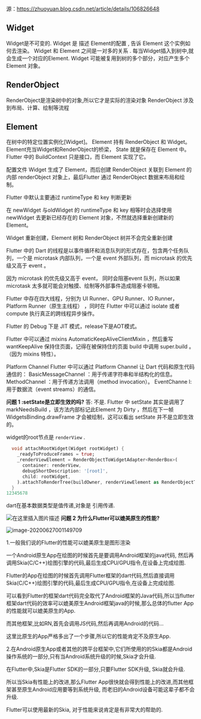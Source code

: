 源：https://zhuoyuan.blog.csdn.net/article/details/106826648



## Widget

Widget是不可变的.
Widget 是 描述 Element的配置 , 告诉 Element 这个实例如何去渲染。
Widget 和 Element 之间是一对多的关系 .
每当Widget插入到树中,就会生成一个对应的Element.
Widget 可能被复用到树的多个部分，对应产生多个 Element 对象。

## RenderObject

RenderObject是渲染树中的对象,所以它才是实际的渲染对象
RenderObject 涉及到布局、计算、绘制等流程

## Element

在树中的特定位置实例化[Widget]。
Element 持有 RenderObject 和 Widget。
Element充当Widget和RenderObject的桥梁， State 就是保存在 Element 中。
Flutter 中的 BuildContext 只是接口，而 Element 实现了它。

配置文件 Widget 生成了 Element，而后创建 RenderObject 关联到 Element 的内部 renderObject 对象上，最后Flutter 通过 RenderObject
数据来布局和绘制。

Flutter 中默认主要通过 runtimeType 和 key 判断更新

在 newWidget 与oldWidget 的 runtimeType 和 key 相等时会选择使用 newWidget 去更新已经存在的 Element 对象，不然就选择重新创建新的 Element。

Widget 重新创建，Element 树和 RenderObject 树并不会完全重新创建

Flutter 中的 Dart 的线程是以事件循环和消息队列的形式存在，包含两个任务队列，一个是 microtask 内部队列，一个是 event 外部队列，而 microtask 的优先级又高于 event 。

因为 microtask 的优先级又高于 event， 同时会阻塞event 队列，所以如果 microtask 太多就可能会对触摸、绘制等外部事件造成阻塞卡顿哦。

Flutter 中存在四大线程，分别为 UI Runner、GPU Runner、IO Runner， Platform Runner（原生主线程） ，同时在 Flutter 中可以通过 isolate 或者 compute 执行真正的跨线程异步操作。

Flutter 的 Debug 下是 JIT 模式，release下是AOT模式。

Flutter 中可以通过 mixins AutomaticKeepAliveClientMixin ，然后重写 wantKeepAlive 保持住页面，记得在被保持住的页面 build 中调用 super.build 。（因为 mixins 特性）。

Platform Channel
Flutter 中可以通过 Platform Channel 让 Dart 代码和原生代码通信的：
BasicMessageChannel ：用于传递字符串和半结构化的信息。
MethodChannel ：用于传递方法调用（method invocation）。
EventChanne l: 用于数据流（event streams）的通信。

**问题 1 :setState是立即生效的吗?**
答: 不是.
Flutter 中 setState 其实是调用了 markNeedsBuild ，该方法内部标记此Element 为 Dirty ，然后在下一帧 WidgetsBinding.drawFrame 才会被绘制，这可以看出 setState 并不是立即生效的。

widget的root节点是 `renderView` .

```dart
  void attachRootWidget(Widget rootWidget) {
    _readyToProduceFrames = true;
    _renderViewElement = RenderObjectToWidgetAdapter<RenderBox>(
      container: renderView,
      debugShortDescription: '[root]',
      child: rootWidget,
    ).attachToRenderTree(buildOwner, renderViewElement as RenderObjectToWidgetElement<RenderBox>);
  }
12345678
```

dart在基本数据类型是值传递,对象是 引用传递.

![在这里插入图片描述](https://img-blog.csdnimg.cn/20200624210604532.png?x-oss-process=image/watermark,type_ZmFuZ3poZW5naGVpdGk,shadow_10,text_aHR0cHM6Ly9ibG9nLmNzZG4ubmV0L3UwMTEyNzI3OTU=,size_16,color_FFFFFF,t_70)
**问题 2 为什么Flutter可以媲美原生的性能?**

![image-20200627001149709](https://imgconvert.csdnimg.cn/aHR0cDovL3BpY3R1cmVzLXVweXVuLnRlc3QudXBjZG4ubmV0L2ltZy9pbWFnZS0yMDIwMDYyNzAwMTE0OTcwOS5wbmc?x-oss-process=image/format,png)

1.一般我们说的Flutter的性能可以媲美原生是图形渲染

一个Android原生App在绘图的时候首先是要调用Android框架的java代码, 然后再调用Skia(C/C++)绘图引擎的代码,最后生成CPU/GPU指令,在设备上完成绘图.

Flutter的App在绘图的时候首先调用Flutter框架的dart代码,然后直接调用Skia(C/C++)绘图引擎的代码,最后生成CPU/GPU指令,在设备上完成绘图.

可以看到Flutter的框架dart代码完全取代了Android框架的Java代码,所以当flutter框架dart代码的效率可以媲美原生Android框架java的时候,那么总体的flutter App的性能就可以媲美原生的App.

而其他框架,比如RN,首先会调用JS代码,然后再调用Android的代码…

这里比原生的App严格多出了一个步骤,所以它的性能肯定不及原生App.

2.在Android原生App或者其他的跨平台框架中,它们所使用的的Skia都是Android操作系统的一部分,只有当Android系统升级的时候,Skia才会升级.

在Flutter中,Skia是Flutter SDK的一部分,只要Flutter SDK升级, Skia就会升级.

所以当Skia有性能上的改进,那么Flutter App很快就会得到性能上的改进,而其他框架甚至原生Android应用要等到系统升级, 而老旧的Android设备可能这辈子都不会升级.

Flutter可以使用最新的Skia, 对于性能来说肯定是有非常大的帮助的.